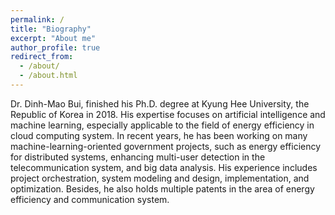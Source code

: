 ```yaml
---
permalink: /
title: "Biography"
excerpt: "About me"
author_profile: true
redirect_from: 
  - /about/
  - /about.html
---
```

Dr. Dinh-Mao Bui, finished his Ph.D. degree at Kyung Hee University, the Republic of Korea in 2018. His expertise focuses on artificial intelligence and machine learning, especially applicable to the field of energy efficiency in cloud computing system. In recent years, he has been working on many machine-learning-oriented government projects, such as energy efficiency for distributed systems, enhancing multi-user detection in the telecommunication system, and big data analysis. His experience includes project orchestration, system modeling and design, implementation, and optimization. Besides, he also holds multiple patents in the area of energy efficiency and communication system.
